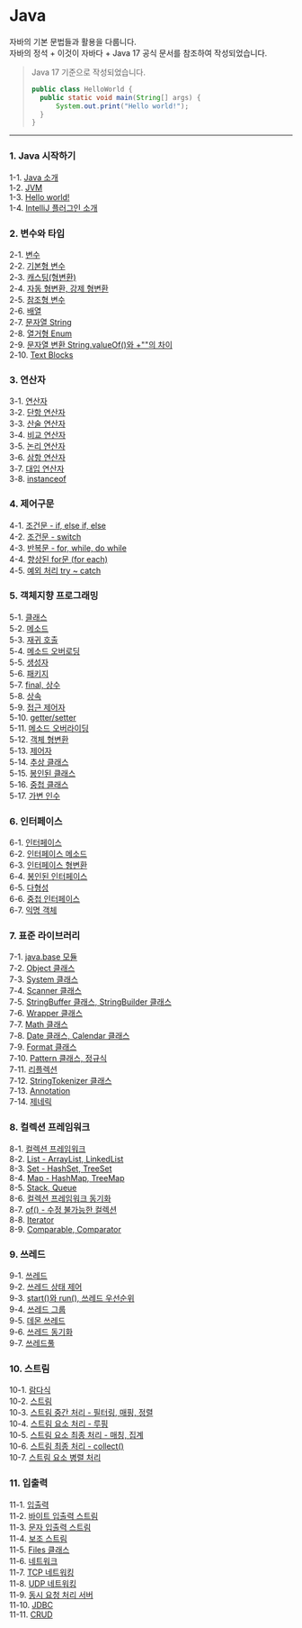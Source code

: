 # Java
자바의 기본 문법들과 활용을 다룹니다. <br/>
자바의 정석 + 이것이 자바다 + Java 17 공식 문서를 참조하여 작성되었습니다.

>Java 17 기준으로 작성되었습니다.
> ```java
> public class HelloWorld {
>   public static void main(String[] args) {
>       System.out.print("Hello world!");
>   }
> }
>```

<hr/>

### 1. Java 시작하기
1-1. [Java 소개](https://velog.io/@bami/Java-Java) <br/>
1-2. [JVM](https://velog.io/@bami/Java-JVM-%EC%9E%90%EB%B0%94-%EA%B0%80%EC%83%81-%EB%A8%B8%EC%8B%A0) <br/>
1-3. [Hello world!](https://velog.io/@bami/Java-Hello-world) <br/>
1-4. [IntelliJ 플러그인 소개](https://velog.io/@bami/IntelliJ-%ED%94%8C%EB%9F%AC%EA%B7%B8%EC%9D%B8) <br/>

### 2. 변수와 타입
2-1. [변수](https://velog.io/@bami/Java-%EB%B3%80%EC%88%98) <br/>
2-2. [기본형 변수](https://velog.io/@bami/Java-%EB%B3%80%EC%88%98-%ED%83%80%EC%9E%85-%EA%B8%B0%EB%B3%B8%ED%98%95) <br/>
2-3. [캐스팅(형변환)](https://velog.io/@bami/Java-%EC%BA%90%EC%8A%A4%ED%8C%85) <br/>
2-4. [자동 형변환, 강제 형변환](https://velog.io/@bami/Java-%EC%9E%90%EB%8F%99-%ED%98%95%EB%B3%80%ED%99%98-%EA%B0%95%EC%A0%9C-%ED%98%95%EB%B3%80%ED%99%98) <br/>
2-5. [참조형 변수](https://velog.io/@bami/Java-%EB%B3%80%EC%88%98-%ED%83%80%EC%9E%85-%EC%B0%B8%EC%A1%B0%ED%98%95) <br/>
2-6. [배열](https://velog.io/@bami/Java-%EB%B0%B0%EC%97%B4) <br/>
2-7. [문자열 String](https://velog.io/@bami/Java-%EB%AC%B8%EC%9E%90%EC%97%B4-%ED%83%80%EC%9E%85-String) <br/>
2-8. [열거형 Enum](https://velog.io/@bami/Java-%EC%97%B4%EA%B1%B0%ED%98%95-Enum) <br/>
2-9. [문자열 변환 String.valueOf()와 +""의 차이](https://velog.io/@bami/Java-String.valueOf%EC%99%80-%EC%9D%98-%EC%B0%A8%EC%9D%B4) <br/>
2-10. [Text Blocks](https://velog.io/@bami/Java-Text-Blocks) <br/>

### 3. 연산자
3-1. [연산자](https://velog.io/@bami/Java-%EC%97%B0%EC%82%B0%EC%9E%90) <br/>
3-2. [단항 연산자](https://velog.io/@bami/Java-%EB%8B%A8%ED%95%AD-%EC%97%B0%EC%82%B0%EC%9E%90) <br/>
3-3. [산술 연산자](https://velog.io/@bami/Java-%EC%82%B0%EC%88%A0-%EC%97%B0%EC%82%B0%EC%9E%90) <br/>
3-4. [비교 연산자](https://velog.io/@bami/Java-%EB%B9%84%EA%B5%90-%EC%97%B0%EC%82%B0%EC%9E%90) <br/>
3-5. [논리 연산자](https://velog.io/@bami/Java-%EB%85%BC%EB%A6%AC-%EC%97%B0%EC%82%B0%EC%9E%90) <br/>
3-6. [삼항 연산자](https://velog.io/@bami/Java-%EC%82%BC%ED%95%AD-%EC%97%B0%EC%82%B0%EC%9E%90) <br/>
3-7. [대입 연산자](https://velog.io/@bami/Java-%EB%8C%80%EC%9E%85-%EC%97%B0%EC%82%B0%EC%9E%90) <br/>
3-8. [instanceof](https://velog.io/@bami/Java-instanceof-%EC%97%B0%EC%82%B0%EC%9E%90) <br/>

### 4. 제어구문
4-1. [조건문 - if, else if, else](https://velog.io/@bami/Java-%EC%A1%B0%EA%B1%B4%EB%AC%B8-if-elseif-else) <br/>
4-2. [조건문 - switch](https://velog.io/@bami/Java-%EC%A1%B0%EA%B1%B4%EB%AC%B8-switch) <br/>
4-3. [반복문 - for, while, do while](https://velog.io/@bami/Java-%EB%B0%98%EB%B3%B5%EB%AC%B8) <br/>
4-4. [향상된 for문 (for each)](https://velog.io/@bami/Java-%ED%96%A5%EC%83%81%EB%90%9C-for%EB%AC%B8-ke2utfee) <br/>
4-5. [예외 처리 try ~ catch](https://velog.io/@bami/Java-%EC%98%88%EC%99%B8%EC%B2%98%EB%A6%AC-try-catch) <br/>

### 5. 객체지향 프로그래밍
5-1. [클래스](https://velog.io/@bami/Java-%ED%81%B4%EB%9E%98%EC%8A%A4) <br/>
5-2. [메소드](https://velog.io/@bami/Java-%EB%A9%94%EC%86%8C%EB%93%9C) <br/>
5-3. [재귀 호출](https://velog.io/@bami/Java-%EC%9E%AC%EA%B7%80%ED%98%B8%EC%B6%9C) <br/>
5-4. [메소드 오버로딩](https://velog.io/@bami/Java-%EB%A9%94%EC%86%8C%EB%93%9C-%EC%98%A4%EB%B2%84%EB%A1%9C%EB%94%A9) <br/>
5-5. [생성자](https://velog.io/@bami/Java-%EC%83%9D%EC%84%B1%EC%9E%90) <br/>
5-6. [패키지](https://velog.io/@bami/Java-%ED%8C%A8%ED%82%A4%EC%A7%80) <br/>
5-7. [final, 상수](https://velog.io/@bami/Java-final%EA%B3%BC-%EC%83%81%EC%88%98) <br/>
5-8. [상속](https://velog.io/@bami/Java-%EC%83%81%EC%86%8D) <br/>
5-9. [접근 제어자](https://velog.io/@bami/Java-%EC%A0%91%EA%B7%BC-%EC%A0%9C%EC%96%B4%EC%9E%90) <br/>
5-10. [getter/setter](https://velog.io/@bami/Java-getter-setter) <br/>
5-11. [메소드 오버라이딩](https://velog.io/@bami/Java-%EB%A9%94%EC%86%8C%EB%93%9C-%EC%98%A4%EB%B2%84%EB%9D%BC%EC%9D%B4%EB%94%A9) <br/>
5-12. [객체 형변환](https://velog.io/@bami/Java-%EA%B0%9D%EC%B2%B4-%ED%98%95%EB%B3%80%ED%99%98) <br/>
5-13. [제어자](https://velog.io/@bami/Java-%EC%A0%9C%EC%96%B4%EC%9E%90-Modifier) <br/>
5-14. [추상 클래스](https://velog.io/@bami/Java-%EC%B6%94%EC%83%81%ED%81%B4%EB%9E%98%EC%8A%A4-knha0cye) <br/>
5-15. [봉인된 클래스](https://velog.io/@bami/Java-%EB%B4%89%EC%9D%B8%EB%90%9C-%ED%81%B4%EB%9E%98%EC%8A%A4) <br/>
5-16. [중첩 클래스](https://velog.io/@bami/Java-%EC%A4%91%EC%B2%A9-%ED%81%B4%EB%9E%98%EC%8A%A4) <br/>
5-17. [가변 인수](https://velog.io/@bami/Java-%EA%B0%80%EB%B3%80%EC%9D%B8t%EC%88%98-Varargs) <br/>

### 6. 인터페이스
6-1. [인터페이스](https://velog.io/@bami/Java-%EC%9D%B8%ED%84%B0%ED%8E%98%EC%9D%B4%EC%8A%A4) <br/>
6-2. [인터페이스 메소드](https://velog.io/@bami/Java-%EC%9D%B8%ED%84%B0%ED%8E%98%EC%9D%B4%EC%8A%A4-%EB%A9%94%EC%86%8C%EB%93%9C) <br/>
6-3. [인터페이스 형변환](https://velog.io/@bami/Java-%EC%9D%B8%ED%84%B0%ED%8E%98%EC%9D%B4%EC%8A%A4-%ED%83%80%EC%9E%85-%EB%B3%80%ED%99%98) <br/>
6-4. [봉인된 인터페이스](https://velog.io/@bami/Java-%EB%B4%89%EC%9D%B8%EB%90%9C-%EC%9D%B8%ED%84%B0%ED%8E%98%EC%9D%B4%EC%8A%A4) <br/>
6-5. [다형성](https://velog.io/@bami/Java-%EB%8B%A4%ED%98%95%EC%84%B1) <br/>
6-6. [중첩 인터페이스](https://velog.io/@bami/Java-%EC%A4%91%EC%B2%A9-%EC%9D%B8%ED%84%B0%ED%8E%98%EC%9D%B4%EC%8A%A4) <br/>
6-7. [익명 객체](https://velog.io/@bami/Java-%EC%9D%B5%EB%AA%85-%EA%B0%9D%EC%B2%B4) <br/>

### 7. 표준 라이브러리
7-1. [java.base 모듈](https://velog.io/@bami/Java-java.base-module) <br/>
7-2. [Object 클래스](https://velog.io/@bami/Java-Object-%ED%81%B4%EB%9E%98%EC%8A%A4) <br/>
7-3. [System 클래스](https://velog.io/@bami/Java-System-%ED%81%B4%EB%9E%98%EC%8A%A4) <br/>
7-4. [Scanner 클래스](https://velog.io/@bami/Java-%EC%BD%98%EC%86%94%EC%97%90%EC%84%9C-%EB%8D%B0%EC%9D%B4%ED%84%B0-%EC%9E%85%EB%A0%A5%ED%95%98%EA%B8%B0) <br/>
7-5. [StringBuffer 클래스, StringBuilder 클래스](https://velog.io/@bami/Java-StringBufferStringBuilder-%ED%81%B4%EB%9E%98%EC%8A%A4) <br/>
7-6. [Wrapper 클래스](https://velog.io/@bami/Java-Wrapper-%ED%81%B4%EB%9E%98%EC%8A%A4) <br/>
7-7. [Math 클래스](https://velog.io/@bami/Java-Math-%ED%81%B4%EB%9E%98%EC%8A%A4) <br/>
7-8. [Date 클래스, Calendar 클래스](https://velog.io/@bami/Java-Date-%ED%81%B4%EB%9E%98%EC%8A%A4-Calendar-%ED%81%B4%EB%9E%98%EC%8A%A4) <br/>
7-9. [Format 클래스](https://velog.io/@bami/Java-Format-%ED%81%B4%EB%9E%98%EC%8A%A4) <br/>
7-10. [Pattern 클래스, 정규식](https://velog.io/@bami/Java-%EC%A0%95%EA%B7%9C-%ED%91%9C%ED%98%84%EC%8B%9D%EA%B3%BC-Pattern-%ED%81%B4%EB%9E%98%EC%8A%A4) <br/>
7-11. [리플렉션](https://velog.io/@bami/Java-%EB%A6%AC%ED%94%8C%EB%A0%89%EC%85%98) <br/>
7-12. [StringTokenizer 클래스](https://velog.io/@bami/Java-StringTokenizer-%ED%81%B4%EB%9E%98%EC%8A%A4) <br/>
7-13. [Annotation](https://velog.io/@bami/Java-Annotation) <br/>
7-14. [제네릭](https://velog.io/@bami/Java-%EC%A0%9C%EB%84%A4%EB%A6%AD) <br/>

### 8. 컬렉션 프레임워크
8-1. [컬렉션 프레임워크](https://velog.io/@bami/Java-%EC%BB%AC%EB%A0%89%EC%85%98-%ED%94%84%EB%A0%88%EC%9E%84%EC%9B%8C%ED%81%AC) <br/>
8-2. [List - ArrayList, LinkedList](https://velog.io/@bami/Java-List-%EC%BB%AC%EB%A0%89%EC%85%98-ArrayList-LinkedList) <br/>
8-3. [Set - HashSet, TreeSet](https://velog.io/@bami/Java-Set-%EC%BB%AC%EB%A0%89%EC%85%98-HashSet-TreeSet) <br/>
8-4. [Map - HashMap, TreeMap](https://velog.io/@bami/Java-Map-%EC%BB%AC%EB%A0%89%EC%85%98-HashMap-TreeMap) <br/>
8-5. [Stack, Queue](https://velog.io/@bami/Java-Stack-Queue) <br/>
8-6. [컬렉션 프레임워크 동기화](https://velog.io/@bami/Java-%EC%BB%AC%EB%A0%89%EC%85%98-%ED%94%84%EB%A0%88%EC%9E%84%EC%9B%8C%ED%81%AC-%EB%8F%99%EA%B8%B0%ED%99%94) <br/>
8-7. [of() - 수정 불가능한 컬렉션](https://velog.io/@bami/Java-%EC%88%98%EC%A0%95-%EB%B6%88%EA%B0%80%EB%8A%A5%ED%95%9C-%EC%BB%AC%EB%A0%89%EC%85%98-of) <br/>
8-8. [Iterator](https://velog.io/@bami/Java-Iterator) <br/>
8-9. [Comparable, Comparator](https://velog.io/@bami/Java-Comparable%EA%B3%BC-Comparator) <br/>

### 9. 쓰레드
9-1. [쓰레드](https://velog.io/@bami/Java-%EC%93%B0%EB%A0%88%EB%93%9C-Thread) <br/>
9-2. [쓰레드 상태 제어](https://velog.io/@bami/Java-%EC%93%B0%EB%A0%88%EB%93%9C-Thread-2) <br/>
9-3. [start()와 run(), 쓰레드 우선순위](https://velog.io/@bami/Java-%EC%93%B0%EB%A0%88%EB%93%9C-Thread-3-start%EC%99%80-run-%EC%93%B0%EB%A0%88%EB%93%9C-%EC%9A%B0%EC%84%A0%EC%88%9C%EC%9C%84) <br/>
9-4. [쓰레드 그룹](https://velog.io/@bami/Java-%EC%93%B0%EB%A0%88%EB%93%9C-Thread-4-%EC%93%B0%EB%A0%88%EB%93%9C-%EA%B7%B8%EB%A3%B9) <br/>
9-5. [데몬 쓰레드](https://velog.io/@bami/Java-%EB%8D%B0%EB%AA%AC-%EC%93%B0%EB%A0%88%EB%93%9C) <br/>
9-6. [쓰레드 동기화](https://velog.io/@bami/Java-%EC%93%B0%EB%A0%88%EB%93%9C%EC%9D%98-%EB%8F%99%EA%B8%B0%ED%99%94) <br/>
9-7. [쓰레드풀](https://velog.io/@bami/Java-%EC%93%B0%EB%A0%88%EB%93%9C%ED%92%80) <br/>

### 10. 스트림
10-1. [람다식](https://velog.io/@bami/Java-%EB%9E%8C%EB%8B%A4%EC%8B%9D) <br/>
10-2. [스트림](https://velog.io/@bami/Java-%EC%8A%A4%ED%8A%B8%EB%A6%BC-Stream) <br/>
10-3. [스트림 중간 처리 - 필터링, 매핑, 정렬](https://velog.io/@bami/Java-%EC%8A%A4%ED%8A%B8%EB%A6%BC-%EC%A4%91%EA%B0%84-%EC%B2%98%EB%A6%AC-%ED%95%84%ED%84%B0%EB%A7%81-%EB%A7%A4%ED%95%91-%EC%A0%95%EB%A0%AC-%EB%A3%A8%ED%95%91) <br/>
10-4. [스트림 요소 처리 - 루핑](https://velog.io/@bami/Java-%EC%8A%A4%ED%8A%B8%EB%A6%BC-%EC%9A%94%EC%86%8C-%EC%B2%98%EB%A6%AC-%EB%A3%A8%ED%95%91) <br/>
10-5. [스트림 요소 최종 처리 - 매칭, 집계](https://velog.io/@bami/Java-%EC%9A%94%EC%86%8C-%EC%B5%9C%EC%A2%85-%EC%B2%98%EB%A6%AC-%EB%A7%A4%EC%B9%AD-%EC%A7%91%EA%B3%84) <br/>
10-6. [스트림 최종 처리 - collect()](https://velog.io/@bami/Java-%EC%8A%A4%ED%8A%B8%EB%A6%BC-%EC%B5%9C%EC%A2%85-%EC%B2%98%EB%A6%AC-%EC%9A%94%EC%86%8C-%EC%88%98%EC%A7%91-collect) <br/>
10-7. [스트림 요소 병렬 처리](https://velog.io/@bami/Java-%EC%8A%A4%ED%8A%B8%EB%A6%BC-%EC%9A%94%EC%86%8C-%EB%B3%91%EB%A0%AC-%EC%B2%98%EB%A6%AC) <br/>

### 11. 입출력
11-1. [입출력](https://velog.io/@bami/Java-%EC%9E%85%EC%B6%9C%EB%A0%A5) <br/>
11-2. [바이트 입출력 스트림](https://velog.io/@bami/Java-%EB%B0%94%EC%9D%B4%ED%8A%B8-%EC%9E%85%EC%B6%9C%EB%A0%A5-%EC%8A%A4%ED%8A%B8%EB%A6%BC) <br/>
11-3. [문자 입출력 스트림](https://velog.io/@bami/Java-%EB%AC%B8%EC%9E%90-%EC%9E%85%EC%B6%9C%EB%A0%A5-%EC%8A%A4%ED%8A%B8%EB%A6%BC) <br/>
11-4. [보조 스트림](https://velog.io/@bami/Java-%EB%B3%B4%EC%A1%B0-%EC%8A%A4%ED%8A%B8%EB%A6%BC) <br/>
11-5. [Files 클래스](https://velog.io/@bami/Java-Files-%ED%81%B4%EB%9E%98%EC%8A%A4) <br/>
11-6. [네트워크](https://velog.io/@bami/Java-%EB%84%A4%ED%8A%B8%EC%9B%8C%ED%81%AC-%EA%B8%B0%EC%B4%88-sohyvja7) <br/>
11-7. [TCP 네트워킹](https://velog.io/@bami/JAVA-TCP-%EB%84%A4%ED%8A%B8%EC%9B%8C%ED%82%B9) <br/>
11-8. [UDP 네트워킹](https://velog.io/@bami/Java-UDP-%EB%84%A4%ED%8A%B8%EC%9B%8C%ED%82%B9) <br/>
11-9. [동시 요청 처리 서버](https://velog.io/@bami/Java-%EB%8F%99%EC%8B%9C-%EC%9A%94%EC%B2%AD-%EC%B2%98%EB%A6%AC-%EC%84%9C%EB%B2%84) <br/>
11-10. [JDBC](https://velog.io/@bami/Java-JDBC) <br/>
11-11. [CRUD](https://velog.io/@bami/Java-JDBC-CRUD) <br/>